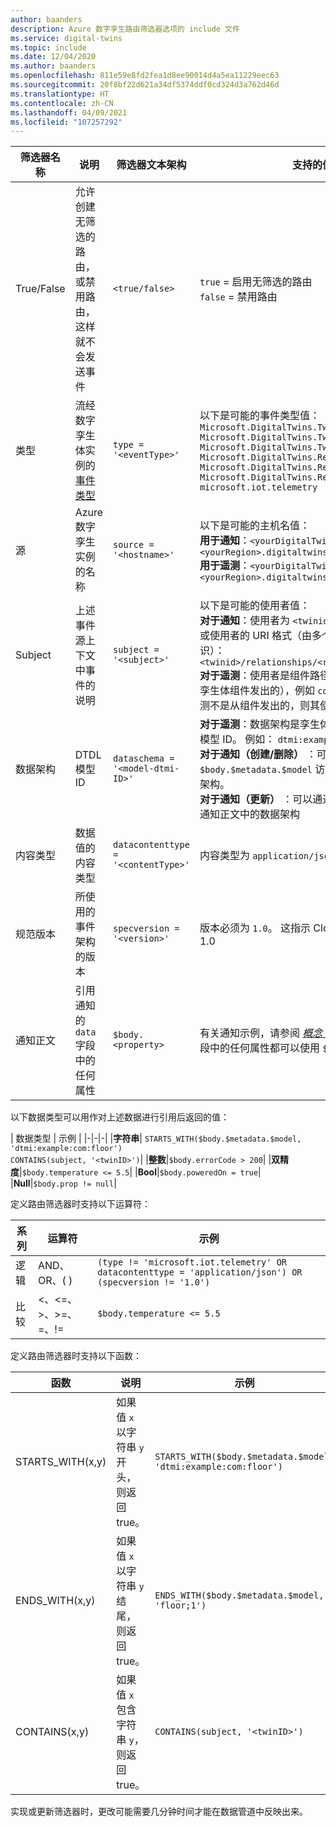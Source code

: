 ```yaml
---
author: baanders
description: Azure 数字孪生路由筛选器选项的 include 文件
ms.service: digital-twins
ms.topic: include
ms.date: 12/04/2020
ms.author: baanders
ms.openlocfilehash: 811e59e8fd2fea1d8ee90014d4a5ea11229eec63
ms.sourcegitcommit: 20f8bf22d621a34df5374ddf0cd324d3a762d46d
ms.translationtype: HT
ms.contentlocale: zh-CN
ms.lasthandoff: 04/09/2021
ms.locfileid: "107257292"
---
```

| 筛选器名称 | 说明 | 筛选器文本架构 | 支持的值 | 
| --- | --- | --- | --- |
| True/False | 允许创建无筛选的路由，或禁用路由，这样就不会发送事件 | `<true/false>` | `true` = 启用无筛选的路由 <br> `false` = 禁用路由 |
| 类型 | 流经数字孪生体实例的[事件类型](../articles/digital-twins/concepts-route-events.md#types-of-event-messages) | `type = '<eventType>'` | 以下是可能的事件类型值： <br>`Microsoft.DigitalTwins.Twin.Create` <br> `Microsoft.DigitalTwins.Twin.Delete` <br> `Microsoft.DigitalTwins.Twin.Update`<br>`Microsoft.DigitalTwins.Relationship.Create`<br>`Microsoft.DigitalTwins.Relationship.Update`<br> `Microsoft.DigitalTwins.Relationship.Delete` <br> `microsoft.iot.telemetry`  |
| 源 | Azure 数字孪生实例的名称 | `source = '<hostname>'`| 以下是可能的主机名值： <br> **用于通知**：`<yourDigitalTwinInstance>.api.<yourRegion>.digitaltwins.azure.net` <br> **用于遥测**：`<yourDigitalTwinInstance>.api.<yourRegion>.digitaltwins.azure.net/<twinId>`|
| Subject | 上述事件源上下文中事件的说明 | `subject = '<subject>'` | 以下是可能的使用者值： <br>**对于通知**：使用者为 `<twinid>` <br> 或使用者的 URI 格式（由多个部件或 ID 唯一标识）：<br>`<twinid>/relationships/<relationshipid>`<br> **对于遥测**：使用者是组件路径（如果遥测是从一个孪生体组件发出的），例如 `comp1.comp2`。 如果遥测不是从组件发出的，则其使用者字段为空。 |
| 数据架构 | DTDL 模型 ID | `dataschema = '<model-dtmi-ID>'` | **对于遥测**：数据架构是孪生体或发出遥测的组件的模型 ID。 例如： `dtmi:example:com:floor4;2` <br>**对于通知（创建/删除）** ：可以通过 `$body.$metadata.$model` 访问通知正文中的数据架构。 <br>**对于通知（更新）** ：可以通过 `$body.modelId` 访问通知正文中的数据架构|
| 内容类型 | 数据值的内容类型 | `datacontenttype = '<contentType>'` | 内容类型为 `application/json` |
| 规范版本 | 所使用的事件架构的版本 | `specversion = '<version>'` | 版本必须为 `1.0`。 这指示 CloudEvents 架构版本 1.0 |
| 通知正文 | 引用通知的 `data` 字段中的任何属性 | `$body.<property>` | 有关通知示例，请参阅 [*概念：事件通知*](../articles/digital-twins/concepts-event-notifications.md)。 `data` 字段中的任何属性都可以使用 `$body` 进行引用

以下数据类型可以用作对上述数据进行引用后返回的值：

| 数据类型 | 示例 |
|-|-|-|
|**字符串**| `STARTS_WITH($body.$metadata.$model, 'dtmi:example:com:floor')` <br> `CONTAINS(subject, '<twinID>')`|
|**整数**|`$body.errorCode > 200`|
|**双精度**|`$body.temperature <= 5.5`|
|**Bool**|`$body.poweredOn = true`|
|**Null**|`$body.prop != null`|

定义路由筛选器时支持以下运算符：

|系列|运算符|示例|
|-|-|-|
|逻辑|AND、OR、( )|`(type != 'microsoft.iot.telemetry' OR datacontenttype = 'application/json') OR (specversion != '1.0')`|
|比较|<、<=、>、>=、=、!=|`$body.temperature <= 5.5`

定义路由筛选器时支持以下函数：

|函数|说明|示例|
|--|--|--|
|STARTS_WITH(x,y)|如果值 `x` 以字符串 `y` 开头，则返回 true。|`STARTS_WITH($body.$metadata.$model, 'dtmi:example:com:floor')`|
|ENDS_WITH(x,y) | 如果值 `x` 以字符串 `y` 结尾，则返回 true。|`ENDS_WITH($body.$metadata.$model, 'floor;1')`|
|CONTAINS(x,y)| 如果值 `x` 包含字符串 `y`，则返回 true。|`CONTAINS(subject, '<twinID>')`|

实现或更新筛选器时，更改可能需要几分钟时间才能在数据管道中反映出来。